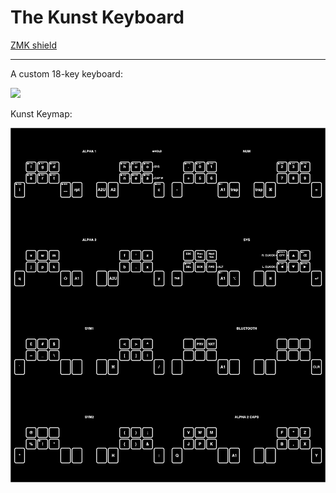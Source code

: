 # The Kunst Keyboard
[ZMK shield](https://github.com/kunsteak/zmk-config-kunst)

---

A custom 18-key keyboard:

![](kunst/the_kunst_keyboard.png)

Kunst Keymap:

![](kunst/the_kunst_keymap.png)
